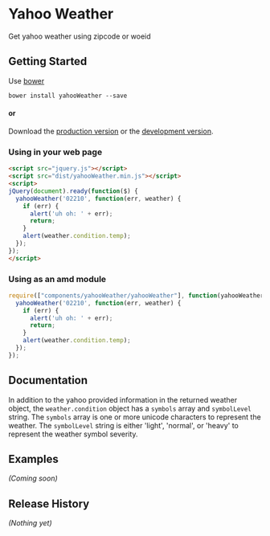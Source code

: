 # Yahoo Weather

Get yahoo weather using zipcode or woeid

## Getting Started

Use [bower](http://bower.io)

```
bower install yahooWeather --save
```

#### or

Download the [production version][min] or the [development version][max].

[min]: https://raw.github.com/danheberden/yahooWeather/master/dist/yahooWeather.min.js
[max]: https://raw.github.com/danheberden/yahooWeather/master/dist/yahooWeather.js

### Using in your web page

```html
<script src="jquery.js"></script>
<script src="dist/yahooWeather.min.js"></script>
<script>
jQuery(document).ready(function($) {
  yahooWeather('02210', function(err, weather) {
    if (err) {
      alert('uh oh: ' + err);
      return;
    }
    alert(weather.condition.temp);
  });
});
</script>
```

### Using as an amd module

```javascript
require(["components/yahooWeather/yahooWeather"], function(yahooWeather) {
  yahooWeather('02210', function(err, weather) {
    if (err) {
      alert('uh oh: ' + err);
      return;
    }
    alert(weather.condition.temp);
  });
});
```

## Documentation

In addition to the yahoo provided information in the returned weather object, 
the `weather.condition` object has a `symbols` array and `symbolLevel` string.
The `symbols` array is one or more unicode characters to represent the weather.
The `symbolLevel` string is either 'light', 'normal', or 'heavy' to represent
the weather symbol severity.

## Examples
_(Coming soon)_

## Release History
_(Nothing yet)_
